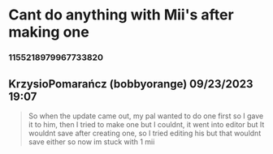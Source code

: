 # Cant do anything with Mii's after making one
### 1155218979967733820
## KrzysioPomarańcz (bobbyorange) 09/23/2023 19:07 

> So when the update came out, my pal wanted to do one first so I gave it to him, then I tried to make one but I couldnt, it went into editor but It wouldnt save after creating one, so I tried editing his but that wouldnt save either so now im stuck with 1 mii

